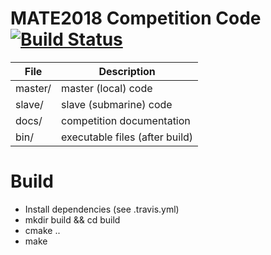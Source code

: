 # MATE2018 Competition Code [![Build Status](https://travis-ci.org/Noviv/MATE2018.svg?branch=master)](https://travis-ci.org/Noviv/MATE2018)
| File | Description |
| ---- | ----------- |
| master/ | master (local) code |
| slave/ | slave (submarine) code |
| docs/ | competition documentation |
| bin/ | executable files (after build) |

# Build
 - Install dependencies (see .travis.yml)
 - mkdir build && cd build
 - cmake ..
 - make
